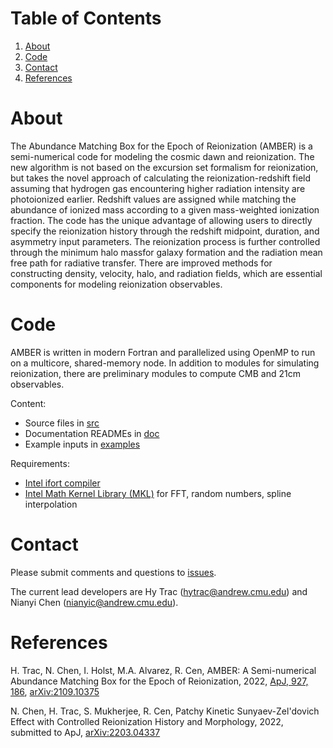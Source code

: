 # Table of Contents
1) [About](#about)
2) [Code](#code)
3) [Contact](#contact)
4) [References](#references)


# About <a name="about"></a>

The Abundance Matching Box for the Epoch of Reionization (AMBER) is a semi-numerical code for modeling the cosmic dawn and reionization. The new algorithm is not based on the excursion set formalism for reionization, but takes the novel approach of calculating the reionization-redshift field assuming that hydrogen gas encountering higher radiation intensity are photoionized earlier. Redshift values are assigned while matching the abundance of ionized mass according to a given mass-weighted ionization fraction. The code has the unique advantage of allowing users to directly specify the reionization history through the redshift midpoint, duration, and asymmetry input parameters. The reionization process is further controlled through the minimum halo massfor galaxy formation and the radiation mean free path for radiative transfer. There are improved methods for constructing density, velocity, halo, and radiation fields, which are essential components for modeling reionization observables.


# Code <a name="code"></a>

AMBER is written in modern Fortran and parallelized using OpenMP to run on a multicore, shared-memory node. In addition to modules for simulating reionization, there are preliminary modules to compute CMB and 21cm observables.

Content:
- Source files in [src](https://github.com/hytrac/amber/tree/main/src)
- Documentation READMEs in [doc](https://github.com/hytrac/amber/tree/main/doc)
- Example inputs in [examples](https://github.com/hytrac/amber/tree/main/examples)

Requirements:
- [Intel ifort compiler](https://www.intel.com/content/www/us/en/developer/tools/oneapi/fortran-compiler.html#gs.zjewa9)
- [Intel Math Kernel Library (MKL)](https://www.intel.com/content/www/us/en/developer/tools/oneapi/onemkl.html) for FFT, random numbers, spline interpolation

# Contact <a name="contact"></a>

Please submit comments and questions to [issues](https://github.com/hytrac/amber/issues).

The current lead developers are Hy Trac (hytrac@andrew.cmu.edu) and Nianyi Chen (nianyic@andrew.cmu.edu).


# References <a name="references"></a>

H. Trac, N. Chen, I. Holst, M.A. Alvarez, R. Cen, AMBER: A Semi-numerical Abundance Matching Box for the Epoch of Reionization, 2022, [ApJ, 927, 186](https://iopscience.iop.org/article/10.3847/1538-4357/ac5116), [arXiv:2109.10375](https://arxiv.org/abs/2109.10375)

N. Chen, H. Trac, S. Mukherjee, R. Cen, Patchy Kinetic Sunyaev-Zel'dovich Effect with Controlled Reionization History and Morphology, 2022, submitted to ApJ, [arXiv:2203.04337](https://arxiv.org/abs/2203.04337)
